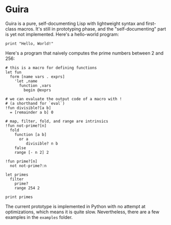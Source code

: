 # Guira

Guira is a pure, self-documenting Lisp with lightweight syntax and first-class macros.
It's still in prototyping phase, and the "self-documenting" part is yet not implemented.
Here's a hello-world program:

```
print "Hello, World!"
```

Here's a program that naively computes the prime numbers between
2 and 256:

```
# this is a macro for defining functions
let fun
  form [name vars . exprs]
    'let ,name
      function ,vars
        begin @exprs

# we can evaluate the output code of a macro with !
# (a shorthand for `eval`)
!fun divisible?[a b]
  = [remainder a b] 0

# map, filter, fold, and range are intrinsics
!fun not-prime?[n]
  fold
    function [a b]
      or a
         divisible? n b
    false
    range [- n 2] 2

!fun prime?[n]
  not not-prime?:n

let primes
  filter
    prime?
    range 254 2

print primes
```

The current prototype is implemented in Python with no attempt at optimizations,
which means it is quite slow. Nevertheless, there are a few examples in the
`examples` folder.
